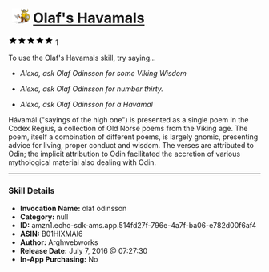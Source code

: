 # &nbsp;<img src="skill_icon" alt="Olaf's Havamals icon" width="36"> [Olaf's Havamals](http://alexa.amazon.com/#skills/amzn1.echo-sdk-ams.app.514fd27f-796e-4a7f-ba06-e782d00f6af4)
![5 stars](../../images/ic_star_black_18dp_1x.png)![5 stars](../../images/ic_star_black_18dp_1x.png)![5 stars](../../images/ic_star_black_18dp_1x.png)![5 stars](../../images/ic_star_black_18dp_1x.png)![5 stars](../../images/ic_star_black_18dp_1x.png) 1

To use the Olaf's Havamals skill, try saying...

* *Alexa, ask Olaf Odinsson for some Viking Wisdom*

* *Alexa, ask Olaf Odinsson for number thirty.*

* *Alexa, ask Olaf Odinsson for a Havamal*

Hávamál ("sayings of the high one") is presented as a single poem in the Codex Regius, a collection of Old Norse poems from the Viking age. The poem, itself a combination of different poems, is largely gnomic, presenting advice for living, proper conduct and wisdom.
The verses are attributed to Odin; the implicit attribution to Odin facilitated the accretion of various mythological material also dealing with Odin.

***

### Skill Details

* **Invocation Name:** olaf odinsson
* **Category:** null
* **ID:** amzn1.echo-sdk-ams.app.514fd27f-796e-4a7f-ba06-e782d00f6af4
* **ASIN:** B01HIXMAI6
* **Author:** Arghwebworks
* **Release Date:** July 7, 2016 @ 07:27:30
* **In-App Purchasing:** No
